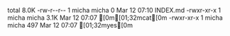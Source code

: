 total 8.0K
-rw-r--r-- 1 micha micha    0 Mar 12 07:10 INDEX.md
-rwxr-xr-x 1 micha micha 3.1K Mar 12 07:07 [0m[01;32mcat[0m
-rwxr-xr-x 1 micha micha  497 Mar 12 07:07 [01;32myes[0m
